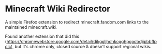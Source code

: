 # Minecraft Wiki Redirector
A simple Firefox extension to redirect minecraft.fandom.com links to the maintained minecraft.wiki.

Found another extension that did this (https://chromewebstore.google.com/detail/dikggljhchkopghpgocbdjipbbflpclc), but it's chrome only, closed source & doesn't support regional wikis.